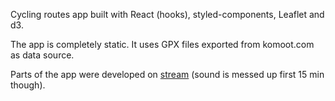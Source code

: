 Cycling routes app built with React (hooks), styled-components, Leaflet and d3.

The app is completely static. It uses GPX files exported from komoot.com as data source.

Parts of the app were developed on [stream](https://www.youtube.com/watch?v=b9VFmmxpVTI) (sound is messed up first 15 min though).
